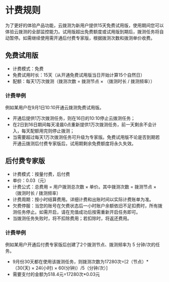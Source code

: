 # 计费规则

为了更好的体验产品功能，云拨测为新用户提供15天免费试用版，使用期间您可以体验云拨测的全部监控能力。试用版超出免费额度或试用版到期后，拨测任务将自动暂停。如需继续使用需开通后付费专家版，根据拨测次数和拨测单价收费。

## 免费试用版

- 计费模式：免费
- 免费试用时长：15天（从开通免费试用版当日开始计算15个自然日）
- 配额：每天1万次拨测（拨测次数 = 拨测节点 × （拨测时长 / 拨测频率））

### 计费举例

例如某用户在9月1日10:10开通云拨测免费试用版。

- 开通后提供1万次拨测任务，则在16日的10:10停止云拨测任务；
- 在2日到16日期间每天凌晨0点重新提供1万次拨测任务，前一天剩余不会计入，每天配额用完则停止拨测；
- 当需要超过每天1万次拨测任务可升级为专家版。免费试用版不论是否到期若开通云拨测后付费专家版后，试用期剩余免费额度将永久失效。

## 后付费专家版

- 计费模式：按量付费，后付费
- 单价：0.03（元）
- 计费公式：总费用 = 用户拨测总次数 × 单价。其中拨测次数 = 拨测节点 × （拨测时长 / 拨测频率）
- 计费周期：按小时结算费用。详细计费和出账时间以实际计费账单为准。
- 欠费停服：当您的账号在欠费状态后一小时账户余额依旧不足扣费时，所有拨测任务停止。如需开启，请在充值成功后按需重新开启任务即可。
- 当拨测任务失败时，将不扣除费用；若扣除时，将返还费用。

### 计费举例

例如某用户开通后付费专家版后创建了2个拨测节点、拨测频率为 5 分钟/次的任务。

- 9月份30天都在使用该拨测任务，则拨测次数为17280次=[2（节点）*（30(天) × 24(小时) × 60(分钟)）/5（分钟/次）]
- 需要支付的金额为518.4元=17280次*0.03元